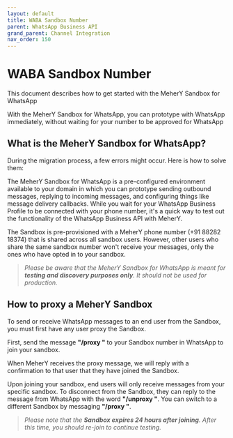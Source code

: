 ```yaml
---
layout: default
title: WABA Sandbox Number
parent: WhatsApp Business API
grand_parent: Channel Integration
nav_order: 150
---
```

# WABA Sandbox Number
This document describes how to get started with the MeherY Sandbox for WhatsApp

With the MeherY Sandbox for WhatsApp, you can prototype with WhatsApp immediately, without waiting for your number to be approved for WhatsApp

## What is the MeherY Sandbox for WhatsApp?

During the migration process, a few errors might occur. Here is how to solve them:


The MeherY Sandbox for WhatsApp is a pre-configured environment available to your domain in which you can prototype sending outbound messages, replying to incoming messages, and configuring things like message delivery callbacks. While you wait for your WhatsApp Business Profile to be connected with your phone number, it's a quick way to test out the functionality of the WhatsApp Business API with MeherY.

The Sandbox is pre-provisioned with a MeherY phone number (+91 88282 18374) that is shared across all sandbox users. However, other users who share the same sandbox number won't receive your messages, only the ones who have opted in to your sandbox.

> *Please be aware that the MeherY Sandbox for WhatsApp is meant for **testing and discovery purposes only**. It should not be used for production.*

## How to proxy a MeherY Sandbox

To send or receive WhatsApp messages to an end user from the Sandbox, you must first have any user proxy the Sandbox.

First, send the message **"/proxy <your domain>"** to your Sandbox number in WhatsApp to join your sandbox.

When MeherY receives the proxy message, we will reply with a confirmation to that user that they have joined the Sandbox.

Upon joining your sandbox, end users will only receive messages from your specific sandbox. To disconnect from the Sandbox, they can reply to the message from WhatsApp with the word **"/unproxy  <your domain>"**. You can switch to a different Sandbox by messaging **"/proxy <other domain>"**.

> *Please note that the **Sandbox expires 24 hours after joining**. After this time, you should re-join to continue testing.*